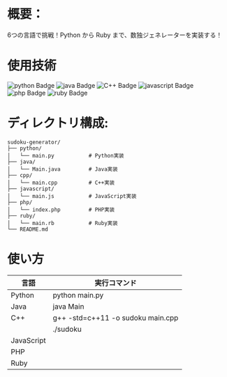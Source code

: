 # 概要：
6つの言語で挑戦！Python から Ruby まで、数独ジェネレーターを実装する！

# 使用技術
![python Badge](https://img.shields.io/badge/-Python-%230000.svg?style=flat&logo=python)
![java Badge](https://img.shields.io/badge/-Java-%230000.svg?style=flat&logo=java)
![C++ Badge](https://img.shields.io/badge/-C++-%230000.svg?style=flat&logo=C%2B%2B)
![javascript Badge](https://img.shields.io/badge/-JavaScript-%230000.svg?style=flat&logo=javascript)
![php Badge](https://img.shields.io/badge/-PHP-%230000.svg?style=flat&logo=php)
![ruby Badge](https://img.shields.io/badge/-Ruby-%230000.svg?style=flat&logo=ruby)

# ディレクトリ構成:
```
sudoku-generator/
├── python/
│   └── main.py           # Python実装
├── java/
│   └── Main.java         # Java実装
├── cpp/
│   └── main.cpp          # C++実装
├── javascript/
│   └── main.js           # JavaScript実装
├── php/
│   └── index.php         # PHP実装
├── ruby/
│   └── main.rb           # Ruby実装
└── README.md             
```

# 使い方
| 言語         | 実行コマンド                            |
|------------|-----------------------------------|
| Python     | python main.py                    |
| Java       | java Main                         |
| C++        | g++ -std=c++11 -o sudoku main.cpp |
|            | ./sudoku                          |
| JavaScript |                                   |
| PHP        |                                   |
| Ruby       |                                   |
